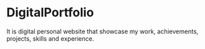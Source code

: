 # DigitalPortfolio
It is digital personal website that showcase my work, achievements, projects, skills and experience.
